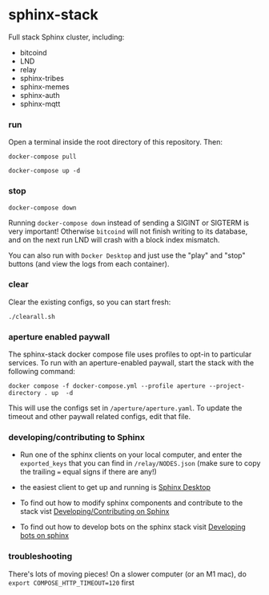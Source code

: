 # sphinx-stack

Full stack Sphinx cluster, including:

- bitcoind
- LND
- relay
- sphinx-tribes
- sphinx-memes
- sphinx-auth
- sphinx-mqtt

### run

Open a terminal inside the root directory of this repository. Then:

`docker-compose pull`

`docker-compose up -d`

### stop

`docker-compose down`

Running `docker-compose down` instead of sending a SIGINT or SIGTERM is very important! Otherwise `bitcoind` will not finish writing to its database, and on the next run LND will crash with a block index mismatch.

You can also run with `Docker Desktop` and just use the "play" and "stop" buttons (and view the logs from each container).

### clear

Clear the existing configs, so you can start fresh:

`./clearall.sh`

### aperture enabled paywall

The sphinx-stack docker compose file uses profiles to opt-in to particular services.
To run with an aperture-enabled paywall, start the stack with the 
following command:

```shell
docker compose -f docker-compose.yml --profile aperture --project-directory . up  -d
```

This will use the configs set in `/aperture/aperture.yaml`.
To update the timeout and other paywall related configs, edit that file. 

### developing/contributing to Sphinx

- Run one of the sphinx clients on your local computer, and enter the `exported_keys` that you can find in `/relay/NODES.json` (make sure to copy the trailing `=` equal signs if there are any!)
- the easiest client to get up and running is [Sphinx Desktop](https://github.com/stakwork/sphinx-win-linux-desktop)
- To find out how to modify sphinx components and contribute to the stack vist [Developing/Contributing on Sphinx](https://github.com/stakwork/sphinx-stack/blob/master/docs/developingOnSphinx.md)

- To find out how to develop bots on the sphinx stack visit [Developing bots on sphinx](https://github.com/stakwork/sphinx-stack/blob/master/docs/bots.md)

### troubleshooting

There's lots of moving pieces! On a slower computer (or an M1 mac), do `export COMPOSE_HTTP_TIMEOUT=120` first
